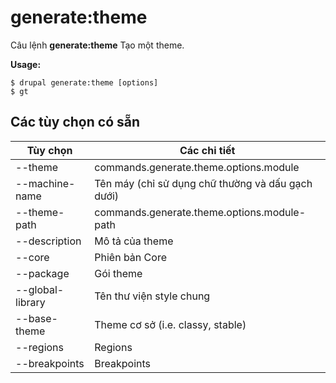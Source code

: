 # generate:theme
Câu lệnh **generate:theme** Tạo một theme.

**Usage:**
```
$ drupal generate:theme [options] 
$ gt  
```

## Các tùy chọn có sẵn
Tùy chọn | Các chi tiết
-------|-------------
--theme | commands.generate.theme.options.module
--machine-name | Tên máy (chỉ sử dụng chữ thường và dấu gạch dưới)
--theme-path | commands.generate.theme.options.module-path
--description | Mô tả của theme
--core | Phiên bản Core
--package | Gói theme
--global-library | Tên thư viện style chung
--base-theme | Theme cơ sở (i.e. classy, stable)
--regions | Regions
--breakpoints | Breakpoints
